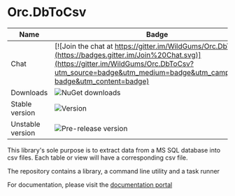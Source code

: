 Orc.DbToCsv
===========

Name|Badge
---|---
Chat|[![Join the chat at https://gitter.im/WildGums/Orc.DbToCsv](https://badges.gitter.im/Join%20Chat.svg)](https://gitter.im/WildGums/Orc.DbToCsv?utm_source=badge&utm_medium=badge&utm_campaign=pr-badge&utm_content=badge)
Downloads|![NuGet downloads](https://img.shields.io/nuget/dt/orc.dbtocsv.svg)
Stable version|![Version](https://img.shields.io/nuget/v/orc.dbtocsv.svg)
Unstable version|![Pre-release version](https://img.shields.io/nuget/vpre/orc.dbtocsv.svg)

This library's sole purpose is to extract data from a MS SQL database into csv files. Each table or view will have a corresponding csv file.

The repository contains a library, a command line utility and a task runner

For documentation, please visit the [documentation portal](http://opensource.wildgums.com)